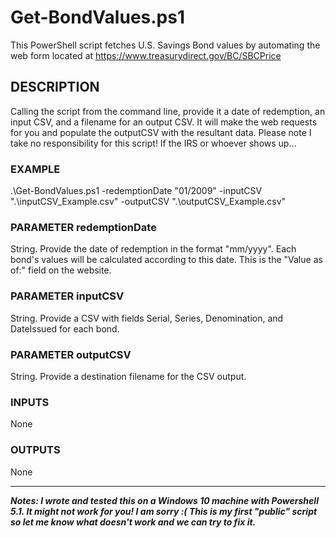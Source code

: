 # Get-BondValues.ps1
This PowerShell script fetches U.S. Savings Bond values by automating the web form located at https://www.treasurydirect.gov/BC/SBCPrice

## DESCRIPTION
Calling the script from the command line, provide it a date of redemption, an input CSV, and a filename for an output CSV. It will make the web requests for you and populate the outputCSV with the resultant data. Please note I take no responsibility for this script! If the IRS or whoever shows up...

### EXAMPLE
.\Get-BondValues.ps1 -redemptionDate "01/2009" -inputCSV ".\inputCSV_Example.csv" -outputCSV ".\outputCSV_Example.csv"

### PARAMETER redemptionDate
String. Provide the date of redemption in the format "mm/yyyy". Each bond's values will be calculated according to this date. This is the "Value as of:" field on the website.

### PARAMETER inputCSV
String. Provide a CSV with fields Serial, Series, Denomination, and DateIssued for each bond.

### PARAMETER outputCSV
String. Provide a destination filename for the CSV output.

### INPUTS
None

### OUTPUTS
None

---

***Notes: I wrote and tested this on a Windows 10 machine with Powershell 5.1. It might not work for you! I am sorry :( This is my first "public" script so let me know what doesn't work and we can try to fix it.***
